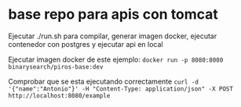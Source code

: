 # base repo para apis con tomcat

Ejecutar ./run.sh para compilar, generar imagen docker, ejecutar contenedor con postgres y ejecutar api en local

Ejecutar imagen docker de este ejemplo:
```docker run -p 8080:8080 binarysearch/piros-base:dev```

Comprobar que se esta ejecutando correctamente
```curl -d '{"name":"Antonio"}' -H "Content-Type: application/json" -X POST http://localhost:8080/example```